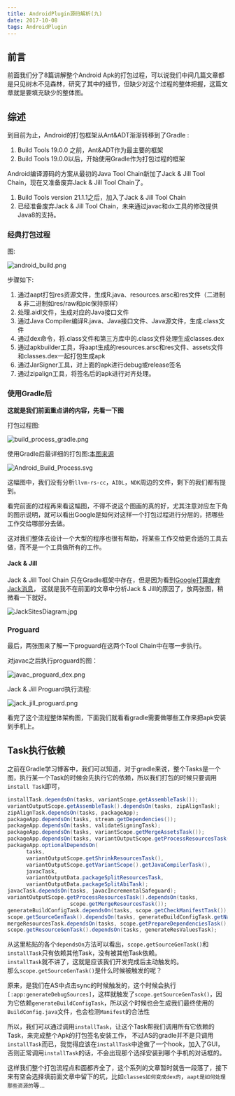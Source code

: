 ```yaml
---
title: AndroidPlugin源码解析(九)
date: 2017-10-08
tags: AndroidPlugin
---
```


## 前言

前面我们分了8篇讲解整个Android Apk的打包过程，可以说我们中间几篇文章都是只见树木不见森林，研究了其中的细节，但缺少对这个过程的整体把握，这篇文章就是要填充缺少的整体图。

## 综述

到目前为止，Android的打包框架从Ant&ADT渐渐转移到了Gradle :

1. Build Tools 19.0.0 之前，Ant&ADT作为最主要的框架
2. Build Tools 19.0.0以后，开始使用Gradle作为打包过程的框架

Android编译源码的方案从最初的Java Tool Chain新加了Jack & Jill Tool Chain，现在又准备废弃Jack & Jill Tool Chain了。

1. Build Tools version 21.1.1之后，加入了Jack & Jill Tool Chain
2. 已经准备废弃Jack & Jill Tool Chain，未来通过javac和dx工具的修改提供Java8的支持。

### 经典打包过程

图:

![android_build.png](/img/androidBuild/android_build.png)

步骤如下:

1. 通过aapt打包res资源文件，生成R.java、resources.arsc和res文件（二进制 & 非二进制如res/raw和pic保持原样）
2. 处理.aidl文件，生成对应的Java接口文件
3. 通过Java Compiler编译R.java、Java接口文件、Java源文件，生成.class文件
4. 通过dex命令，将.class文件和第三方库中的.class文件处理生成classes.dex
5. 通过apkbuilder工具，将aapt生成的resources.arsc和res文件、assets文件和classes.dex一起打包生成apk
6. 通过JarSigner工具，对上面的apk进行debug或release签名
7. 通过zipalign工具，将签名后的apk进行对齐处理。

### 使用Gradle后

**这就是我们前面重点讲的内容，先看一下图**

打包过程图: 

![build_process_gradle.png](/img/androidBuild/build_process_gradle.png)

使用Gradle后最详细的打包图:[本图来源](https://sites.google.com/a/android.com/tools/tech-docs/new-build-system/build-workflow)

![Android_Build_Process.svg](/img/androidBuild/Android_Build_Process.svg)

这幅图中，我们没有分析`llvm-rs-cc`，`AIDL`，`NDK`周边的文件，剩下的我们都有提到。

看完前面的过程再来看这幅图，不得不说这个图画的真的好，尤其注意对应左下角的图示说明，就可以看出Google是如何对这样一个打包过程进行分层的，把哪些工作交给哪部分去做。

这对我们整体去设计一个大型的程序也很有帮助，将某些工作交给更合适的工具去做，而不是一个工具做所有的工作。

#### Jack & Jill 

Jack & Jill Tool Chain 只在Gradle框架中存在，但是因为看到[Google打算废弃Jack消息](https://android-developers.googleblog.com/2017/03/future-of-java-8-language-feature.html)，
这就是我不在前面的文章中分析Jack & Jill的原因了，放两张图，稍微看一下就好。

![JackSitesDiagram.jpg](/img/androidBuild/JackSitesDiagram.jpg)

### Proguard

最后，两张图来了解一下proguard在这两个Tool Chain中在哪一步执行。

对javac之后执行proguard的图：

![javac_proguard_dex.png](/img/androidBuild/javac_proguard_dex.png)

Jack & Jill Proguard执行流程:

![jack_jill_proguard.png](/img/androidBuild/jack_jill_proguard.png)

看完了这个流程整体架构图，下面我们就看看gradle需要做哪些工作来把apk安装到手机上。

## Task执行依赖

之前在Gradle学习博客中，我们可以知道，对于gradle来说，整个Tasks是一个图，执行某一个Task的时候会先执行它的依赖，所以我们打包的时候只要调用`install Task`即可，

~~~ java
installTask.dependsOn(tasks, variantScope.getAssembleTask());
variantOutputScope.getAssembleTask().dependsOn(tasks, zipAlignTask);
zipAlignTask.dependsOn(tasks, packageApp);
packageApp.dependsOn(tasks, stream.getDependencies());
packageApp.dependsOn(tasks, validateSigningTask);
packageApp.dependsOn(tasks, variantScope.getMergeAssetsTask());
packageApp.dependsOn(tasks, variantOutputScope.getProcessResourcesTask());
packageApp.optionalDependsOn(
      tasks,
      variantOutputScope.getShrinkResourcesTask(),
      variantOutputScope.getVariantScope().getJavaCompilerTask(),
      javacTask,
      variantOutputData.packageSplitResourcesTask,
      variantOutputData.packageSplitAbiTask);
javacTask.dependsOn(tasks, javacIncrementalSafeguard);
variantOutputScope.getProcessResourcesTask().dependsOn(tasks,
                    scope.getMergeResourcesTask());
generateBuildConfigTask.dependsOn(tasks, scope.getCheckManifestTask());
scope.getSourceGenTask().dependsOn(tasks, generateBuildConfigTask.getName());
mergeResourcesTask.dependsOn(tasks, scope.getPrepareDependenciesTask(), scope.getResourceGenTask());
scope.getResourceGenTask().dependsOn(tasks, generateResValuesTask);
~~~

从这里粘贴的各个`dependsOn`方法可以看出，`scope.getSourceGenTask()`和`installTask`只有依赖其他Task，没有被其他Task依赖。
</br>
`installTask`就不讲了，这就是应该我们开发完成后主动触发的。
</br>
那么`scope.getSourceGenTask()`是什么时候被触发的呢？

原来，是我们在AS中点击sync的时候触发的，这个时候会执行`[:app:generateDebugSources]`，这样就触发了`scope.getSourceGenTask()`，因为它依赖`generateBuildConfigTask`，所以这个时候也会生成我们最终使用的`BuildConfig.java`文件，也会检测`Manifest`的合法性


所以，我们可以通过调用`installTask`，让这个Task帮我们调用所有它依赖的Task，来完成整个Apk的打包签名安装工作，
不过AS的gradle并不是只调用`installTask`而已，我觉得应该在`installTask`中途做了一个hook，加入了GUI，否则正常调用`installTask`的话，不会出现那个选择安装到哪个手机的对话框的。

这样我们整个打包流程点和面都齐全了，这个系列的文章暂时就告一段落了，接下来有空会选择填前面文章中留下的坑，比如`classes如何变成dex的`，`aapt是如何处理那些资源的`等...